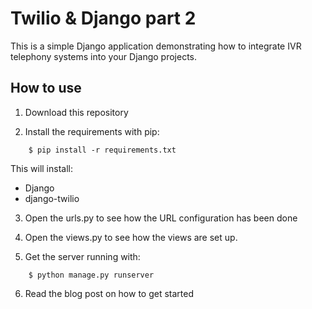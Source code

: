 
# Twilio & Django part 2

This is a simple Django application demonstrating how to integrate IVR telephony systems into your Django projects.

## How to use

1. Download this repository

2. Install the requirements with pip:

```
    $ pip install -r requirements.txt
```

This will install:

* Django
* django-twilio

3. Open the urls.py to see how the URL configuration has been done


4. Open the views.py to see how the views are set up.

5. Get the server running with:

```
    $ python manage.py runserver
```

6. Read the blog post on how to get started

[1]: https://github.com/rdegges/django-twilio
[2]: https://www.twilio.com/docs/api/twiml
